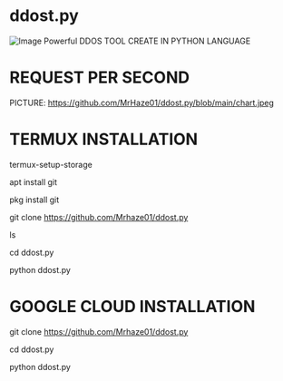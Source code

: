 # ddost.py
![Image](https://www.linkpicture.com/q/Screenshot_20230821-083954.jpg)
Powerful DDOS TOOL
CREATE IN PYTHON LANGUAGE

# REQUEST PER SECOND
PICTURE: https://github.com/MrHaze01/ddost.py/blob/main/chart.jpeg

# TERMUX INSTALLATION

termux-setup-storage

apt install git

pkg install git

git clone https://github.com/Mrhaze01/ddost.py

ls

cd ddost.py

python ddost.py

# GOOGLE CLOUD INSTALLATION

git clone https://github.com/Mrhaze01/ddost.py

cd ddost.py

python ddost.py

